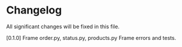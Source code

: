 # Changelog
All significant changes will be fixed in this file.


[0.1.0]
Frame order.py, status.py, products.py
Frame errors and tests.
